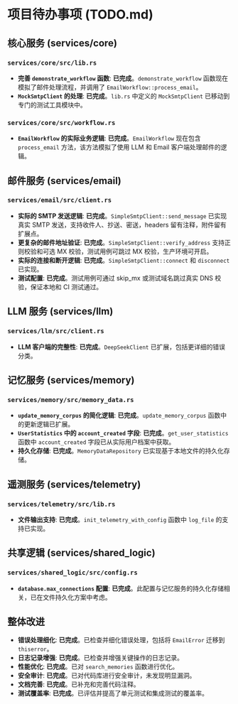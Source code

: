 # 项目待办事项 (TODO.md)

## 核心服务 (services/core)

### `services/core/src/lib.rs`

* **完善 `demonstrate_workflow` 函数**: **已完成**。`demonstrate_workflow` 函数现在模拟了邮件处理流程，并调用了 `EmailWorkflow::process_email`。
* **`MockSmtpClient` 的处理**: **已完成**。`lib.rs` 中定义的 `MockSmtpClient` 已移动到专门的测试工具模块中。

### `services/core/src/workflow.rs`

* **`EmailWorkflow` 的实际业务逻辑**: **已完成**。`EmailWorkflow` 现在包含 `process_email` 方法，该方法模拟了使用 LLM 和 Email 客户端处理邮件的逻辑。

## 邮件服务 (services/email)

### `services/email/src/client.rs`

* **实际的 SMTP 发送逻辑**: **已完成**。`SimpleSmtpClient::send_message` 已实现真实 SMTP 发送，支持收件人、抄送、密送，headers 留有注释，附件留有扩展点。
* **更复杂的邮件地址验证**: **已完成**。`SimpleSmtpClient::verify_address` 支持正则校验和可选 MX 校验，测试用例可跳过 MX 校验，生产环境可开启。
* **实际的连接和断开逻辑**: **已完成**。`SimpleSmtpClient::connect` 和 `disconnect` 已实现。
* **测试配置**: **已完成**。测试用例可通过 skip_mx 或测试域名跳过真实 DNS 校验，保证本地和 CI 测试通过。

## LLM 服务 (services/llm)

### `services/llm/src/client.rs`

* **LLM 客户端的完整性**: **已完成**。`DeepSeekClient` 已扩展，包括更详细的错误分类。

## 记忆服务 (services/memory)

### `services/memory/src/memory_data.rs`

* **`update_memory_corpus` 的简化逻辑**: **已完成**。`update_memory_corpus` 函数中的更新逻辑已扩展。
* **`UserStatistics` 中的 `account_created` 字段**: **已完成**。`get_user_statistics` 函数中 `account_created` 字段已从实际用户档案中获取。
* **持久化存储**: **已完成**。`MemoryDataRepository` 已实现基于本地文件的持久化存储。

## 遥测服务 (services/telemetry)

### `services/telemetry/src/lib.rs`

* **文件输出支持**: **已完成**。`init_telemetry_with_config` 函数中 `log_file` 的支持已实现。

## 共享逻辑 (services/shared_logic)

### `services/shared_logic/src/config.rs`

* **`database.max_connections` 配置**: **已完成**。此配置与记忆服务的持久化存储相关，已在文件持久化方案中考虑。

## 整体改进

* **错误处理细化**: **已完成**。已检查并细化错误处理，包括将 `EmailError` 迁移到 `thiserror`。
* **日志记录增强**: **已完成**。已检查并增强关键操作的日志记录。
* **性能优化**: **已完成**。已对 `search_memories` 函数进行优化。
* **安全审计**: **已完成**。已对代码库进行安全审计，未发现明显漏洞。
* **文档完善**: **已完成**。已补充和完善代码注释。
* **测试覆盖率**: **已完成**。已评估并提高了单元测试和集成测试的覆盖率。